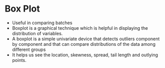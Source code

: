 # Box Plot

* Useful in comparing batches
* Boxplot is a graphical technique which is helpful in displaying the distribution of variables.
* A boxplot is a simple univariate device that detects outliers component by component and that can compare distributions of the data among different groups
*  It helps us see the location, skewness, spread, tail length and outlying points.
